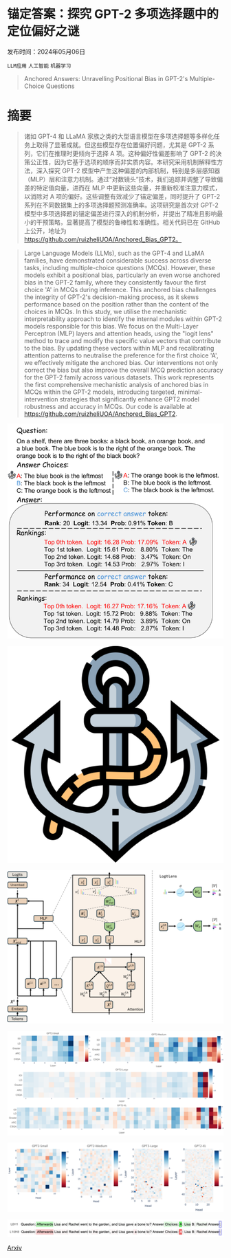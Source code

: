 # 锚定答案：探究 GPT-2 多项选择题中的定位偏好之谜

发布时间：2024年05月06日

`LLM应用` `人工智能` `机器学习`

> Anchored Answers: Unravelling Positional Bias in GPT-2's Multiple-Choice Questions

# 摘要

> 诸如 GPT-4 和 LLaMA 家族之类的大型语言模型在多项选择题等多样化任务上取得了显著成就。但这些模型存在位置偏好问题，尤其是 GPT-2 系列，它们在推理时更倾向于选择 A 项。这种偏好性偏差影响了 GPT-2 的决策公正性，因为它基于选项的顺序而非实质内容。本研究采用机制解释性方法，深入探究 GPT-2 模型中产生这种偏差的内部机制，特别是多层感知器（MLP）层和注意力机制。通过“对数镜头”技术，我们追踪并调整了导致偏差的特定值向量，进而在 MLP 中更新这些向量，并重新校准注意力模式，以消除对 A 项的偏好。这些调整有效减少了锚定偏差，同时提升了 GPT-2 系列在不同数据集上的多项选择题预测准确率。这项研究是首次对 GPT-2 模型中多项选择题的锚定偏差进行深入的机制分析，并提出了精准且影响最小的干预策略，显著提高了模型的鲁棒性和准确性。相关代码已在 GitHub 上公开，地址为 https://github.com/ruizheliUOA/Anchored_Bias_GPT2。

> Large Language Models (LLMs), such as the GPT-4 and LLaMA families, have demonstrated considerable success across diverse tasks, including multiple-choice questions (MCQs). However, these models exhibit a positional bias, particularly an even worse anchored bias in the GPT-2 family, where they consistently favour the first choice 'A' in MCQs during inference. This anchored bias challenges the integrity of GPT-2's decision-making process, as it skews performance based on the position rather than the content of the choices in MCQs. In this study, we utilise the mechanistic interpretability approach to identify the internal modules within GPT-2 models responsible for this bias. We focus on the Multi-Layer Perceptron (MLP) layers and attention heads, using the "logit lens" method to trace and modify the specific value vectors that contribute to the bias. By updating these vectors within MLP and recalibrating attention patterns to neutralise the preference for the first choice 'A', we effectively mitigate the anchored bias. Our interventions not only correct the bias but also improve the overall MCQ prediction accuracy for the GPT-2 family across various datasets. This work represents the first comprehensive mechanistic analysis of anchored bias in MCQs within the GPT-2 models, introducing targeted, minimal-intervention strategies that significantly enhance GPT2 model robustness and accuracy in MCQs. Our code is available at https://github.com/ruizheliUOA/Anchored_Bias_GPT2.

![锚定答案：探究 GPT-2 多项选择题中的定位偏好之谜](../../../paper_images/2405.03205/x1.png)

![锚定答案：探究 GPT-2 多项选择题中的定位偏好之谜](../../../paper_images/2405.03205/anchor.png)

![锚定答案：探究 GPT-2 多项选择题中的定位偏好之谜](../../../paper_images/2405.03205/x2.png)

![锚定答案：探究 GPT-2 多项选择题中的定位偏好之谜](../../../paper_images/2405.03205/x3.png)

![锚定答案：探究 GPT-2 多项选择题中的定位偏好之谜](../../../paper_images/2405.03205/x4.png)

![锚定答案：探究 GPT-2 多项选择题中的定位偏好之谜](../../../paper_images/2405.03205/x5.png)

[Arxiv](https://arxiv.org/abs/2405.03205)